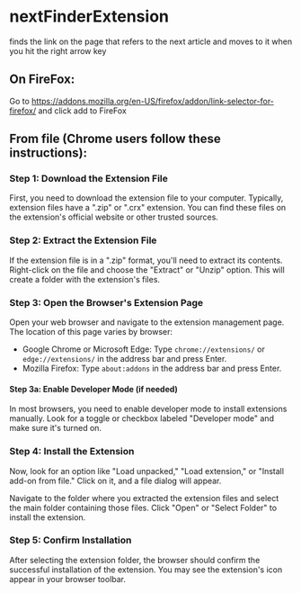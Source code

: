 # nextFinderExtension
finds the link on the page that refers to the next article and moves to it when you hit the right arrow key

## On FireFox:
Go to https://addons.mozilla.org/en-US/firefox/addon/link-selector-for-firefox/ and click add to FireFox

## From file (Chrome users follow these instructions):
### Step 1: Download the Extension File

First, you need to download the extension file to your computer. Typically, extension files have a ".zip" or ".crx" extension. You can find these files on the extension's official website or other trusted sources.

### Step 2: Extract the Extension File

If the extension file is in a ".zip" format, you'll need to extract its contents. Right-click on the file and choose the "Extract" or "Unzip" option. This will create a folder with the extension's files.

### Step 3: Open the Browser's Extension Page

Open your web browser and navigate to the extension management page. The location of this page varies by browser:

- Google Chrome or Microsoft Edge: Type `chrome://extensions/` or `edge://extensions/` in the address bar and press Enter.  
- Mozilla Firefox: Type `about:addons` in the address bar and press Enter.   

#### Step 3a: Enable Developer Mode (if needed)

In most browsers, you need to enable developer mode to install extensions manually. Look for a toggle or checkbox labeled "Developer mode" and make sure it's turned on.

### Step 4: Install the Extension

Now, look for an option like "Load unpacked," "Load extension," or "Install add-on from file." Click on it, and a file dialog will appear.

Navigate to the folder where you extracted the extension files and select the main folder containing those files. Click "Open" or "Select Folder" to install the extension.

### Step 5: Confirm Installation

After selecting the extension folder, the browser should confirm the successful installation of the extension. You may see the extension's icon appear in your browser toolbar.
